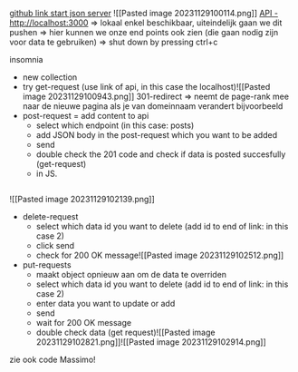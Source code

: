 [github link start json server](https://github.com/typicode/json-server)
![[Pasted image 20231129100114.png]]
[API  - http://localhost:3000](http://localhost:3000)
=> lokaal enkel beschikbaar, uiteindelijk gaan we dit pushen
=> hier kunnen we onze end points ook zien (die gaan nodig zijn voor data te gebruiken)
=> shut down by pressing ctrl+c

insomnia
- new collection
- try get-request (use link of api, in this case the localhost)![[Pasted image 20231129100943.png]]
301-redirect => neemt de page-rank mee naar de nieuwe pagina als je van domeinnaam verandert bijvoorbeeld
- post-request = add content to api
	- select which endpoint (in this case: posts)
	- add JSON body in the post-request  which you want to be added
	- send
	- double check the 201 code and check if data is posted succesfully (get-request)
	- in JS.
```

```
![[Pasted image 20231129102139.png]]
- delete-request
	- select which data id you want to delete (add id to end of link: in this case 2)
	- click send
	- check for 200 OK message![[Pasted image 20231129102512.png]]
- put-requests
	- maakt object opnieuw aan om de data te overriden
	-  select which data id you want to delete (add id to end of link: in this case 2)
	- enter data you want to update or add
	- send
	- wait for 200 OK message
	- double check data (get request)![[Pasted image 20231129102821.png]]![[Pasted image 20231129102914.png]]

zie ook code Massimo!